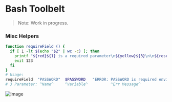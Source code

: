 # Bash Toolbelt

> Note: Work in progress.

### Misc Helpers


```sh
function requireField () {
  if [ 1 -lt $(echo "$2" | wc -c) ]; then
    printf "${red}${1} is a required parameter\n${yellow}${3}\n\n${reset}"
    exit 123
  fi
}
# Usage: 
requireField  "PASSWORD"  $PASSWORD   "ERROR: PASSWORD is required environment var."
# 3 Parameter: ^Name^     ^Variable^          ^Err Message^
```

![image](https://cloud.githubusercontent.com/assets/397632/24480679/e51db4bc-14a2-11e7-9aad-3b02eb813df5.png)
